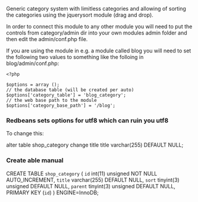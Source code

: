 Generic category system with limitless categories and allowing of 
sorting the categories using the jquerysort module (drag and drop). 

In order to connect this module to any other module you will need
to put the controls from category/admin dir into your own modules 
admin folder and then edit the admin/conf.php file. 

If you are using the module in e.g. a module called blog you 
will need to set the following two values to something like
the folloing in blog/admin/conf.php:

    <?php

    $options = array ();
    // the database table (will be created per auto)
    $options['category_table'] = 'blog_category';
    // the web base path to the module
    $options['category_base_path'] = '/blog'; 

### Redbeans sets options for utf8 which can ruin you utf8

To change this:  

alter table shop_category change title title varchar(255) DEFAULT NULL;

### Create able manual

CREATE TABLE `shop_category` (
  `id` int(11) unsigned NOT NULL AUTO_INCREMENT,
  `title` varchar(255) DEFAULT NULL,
  `sort` tinyint(3) unsigned DEFAULT NULL,
  `parent` tinyint(3) unsigned DEFAULT NULL,
  PRIMARY KEY (`id`)
) ENGINE=InnoDB;

